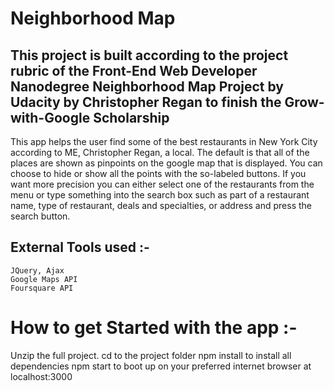 # Neighborhood Map

## This project is built according to the project rubric of the Front-End Web Developer Nanodegree Neighborhood Map Project by Udacity by Christopher Regan to finish the Grow-with-Google Scholarship
This app helps the user find some of the best restaurants in New York City according to ME, Christopher Regan, a local. The default is that all of the places are shown as pinpoints on the google map that is displayed. You can choose to hide or show all the points with the so-labeled buttons. If you want more precision you can either select one of the restaurants from the menu or type something into the search box such as part of a restaurant name, type of restaurant, deals and specialties, or address and press the search button.

## External Tools used :-
	JQuery, Ajax
	Google Maps API
	Foursquare API

# How to get Started with the app :-
Unzip the full project.
cd to the project folder
npm install to install all dependencies
npm start to boot up on your preferred internet browser at localhost:3000
